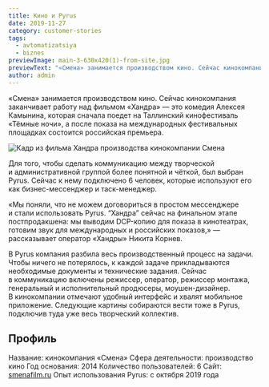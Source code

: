 ```yaml
---
title: Кино и Pyrus
date: 2019-11-27
category: customer-stories
tags:
  - avtomatizatsiya
  - biznes
previewImage: main-3-630x420(1)-from-site.jpg
previewText: "«Смена» занимается производством кино. Сейчас кинокомпания заканчивает работу над фильмом «Хандра» — это комедия Алексея Камынина, которая сначала поедет на Таллинский кинофестиваль «Тёмные ночи», а после показа на международных фестивальных площадках состоится российская премьера."
author: admin
---
```

«Смена» занимается производством кино. Сейчас кинокомпания заканчивает работу над фильмом «Хандра» — это комедия Алексея Камынина, которая сначала поедет на Таллинский кинофестиваль «Тёмные ночи», а после показа на международных фестивальных площадках состоится российская премьера.

![Кадр из фильма Хандра производства кинокомпании Смена](main-3-1024x683.webp)

Для того, чтобы сделать коммуникацию между творческой и административной группой более понятной и чёткой, был выбран Pyrus. Сейчас к нему подключено 6 человек, которые используют его как бизнес-мессенджер и таск-менеджер.

«Мы поняли, что не можем договориться в простом мессенджере и стали использовать Pyrus. “Хандра” сейчас на финальном этапе постпродакшена: мы выводим DCP-копию для показа в кинотеатрах, готовим звук для международных и российских показов,» — рассказывает оператор «Хандры» Никита Корнев.

В Pyrus компания разбила весь производственный процесс на задачи. Чтобы ничего не потерялось, к каждой задаче прикладываются необходимые документы и технические задания. Сейчас в коммуникацию включены режиссер, оператор, режиссер монтажа, генеральный и исполнительный продюсеры, моушен-дизайнер. В кинокомпании отмечают удобный интерфейс и хвалят мобильное приложение. Следующие картины собираются вести тоже в Pyrus, подключив туда уже весь творческий коллектив.

## Профиль

Название: кинокомпания «Смена» Сфера деятельности: производство кино Год основания: 2014 Количество пользователей: 6 Сайт: [smenafilm.ru](http://smenafilm.ru/) Опыт использования Pyrus: с октября 2019 года